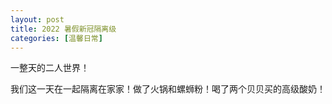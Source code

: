 ```yaml
---
layout: post
title: 2022 暑假新冠隔离级
categories: [温馨日常]
---
```


一整天的二人世界！<abs>

我们这一天在一起隔离在家家！做了火锅和螺蛳粉！喝了两个贝贝买的高级酸奶！
